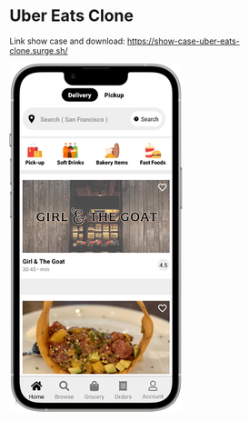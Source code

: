 # Uber Eats Clone

Link show case and download: https://show-case-uber-eats-clone.surge.sh/

![Design preview](./design/introduce-1.png)
